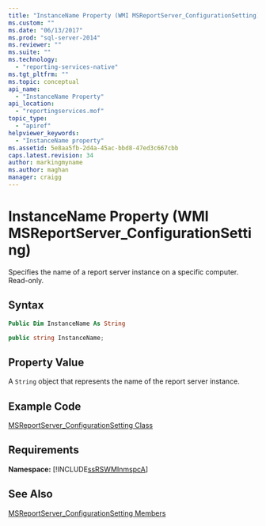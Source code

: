 ```yaml
---
title: "InstanceName Property (WMI MSReportServer_ConfigurationSetting) | Microsoft Docs"
ms.custom: ""
ms.date: "06/13/2017"
ms.prod: "sql-server-2014"
ms.reviewer: ""
ms.suite: ""
ms.technology: 
  - "reporting-services-native"
ms.tgt_pltfrm: ""
ms.topic: conceptual
api_name: 
  - "InstanceName Property"
api_location: 
  - "reportingservices.mof"
topic_type: 
  - "apiref"
helpviewer_keywords: 
  - "InstanceName property"
ms.assetid: 5e8aa5fb-2d4a-45ac-bbd8-47ed3c667cbb
caps.latest.revision: 34
author: markingmyname
ms.author: maghan
manager: craigg
---
```

# InstanceName Property (WMI MSReportServer_ConfigurationSetting)
  Specifies the name of a report server instance on a specific computer. Read-only.  
  
## Syntax  
  
```vb  
Public Dim InstanceName As String  
```  
  
```csharp  
public string InstanceName;  
```  
  
## Property Value  
 A `String` object that represents the name of the report server instance.  
  
## Example Code  
 [MSReportServer_ConfigurationSetting Class](msreportserver-configurationsetting-class.md)  
  
## Requirements  
 **Namespace:** [!INCLUDE[ssRSWMInmspcA](../../includes/ssrswminmspca-md.md)]  
  
## See Also  
 [MSReportServer_ConfigurationSetting Members](msreportserver-configurationsetting-members.md)  
  
  
